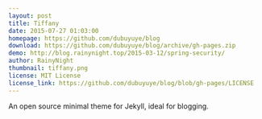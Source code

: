```yaml
---
layout: post
title: Tiffany
date: 2015-07-27 01:03:00
homepage: https://github.com/dubuyuye/blog
download: https://github.com/dubuyuye/blog/archive/gh-pages.zip
demo: http://blog.rainynight.top/2015-03-12/spring-security/
author: RainyNight
thumbnail: tiffany.png
license: MIT License
license_link: https://github.com/dubuyuye/blog/blob/gh-pages/LICENSE
---
```


An open source minimal theme for Jekyll, ideal for blogging.
